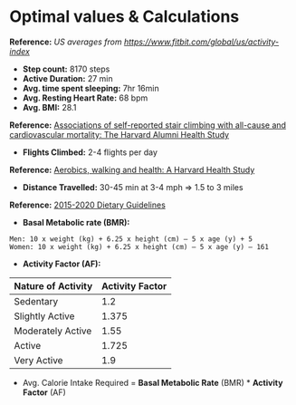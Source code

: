 # Optimal values & Calculations

**Reference:**
_US averages from https://www.fitbit.com/global/us/activity-index_

- **Step count:** 8170 steps
- **Active Duration:** 27 min
- **Avg. time spent sleeping:** 7hr 16min
- **Avg. Resting Heart Rate:** 68 bpm
- **Avg. BMI:** 28.1

**Reference:** [Associations of self-reported stair climbing with all-cause and cardiovascular mortality: The Harvard Alumni Health Study](https://www.sciencedirect.com/science/article/pii/S2211335519301123*)

- **Flights Climbed:** 2-4 flights per day

**Reference:** [Aerobics, walking and health: A Harvard Health Study](https://www.health.harvard.edu/staying-healthy/walking-your-steps-to-health)

- **Distance Travelled:** 30-45 min at 3-4 mph => 1.5 to 3 miles

**Reference:** [2015-2020 Dietary Guidelines](https://www.medicalnewstoday.com/articles/245588)

- **Basal Metabolic rate (BMR):**

```text
Men: 10 x weight (kg) + 6.25 x height (cm) – 5 x age (y) + 5
Women: 10 x weight (kg) + 6.25 x height (cm) – 5 x age (y) – 161
```

- **Activity Factor (AF):**

| Nature of Activity | Activity Factor |
| ------------------ | --------------- |
| Sedentary          | 1.2             |
| Slightly Active    | 1.375           |
| Moderately Active  | 1.55            |
| Active             | 1.725           |
| Very Active        | 1.9             |

- Avg. Calorie Intake Required = **Basal Metabolic Rate** (BMR) \* **Activity Factor** (AF)
